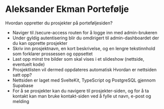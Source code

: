 # Aleksander Ekman Portefølje
Hvordan oppretter du prosjekter på porteføljesiden?
* Naviger til /secure-access routen for å logge inn med admin-brukeren
* Under gyldig autentisering blir du omdirigert til admin-dashboardet der du kan opprette prosjekter
* Skriv inn prosjektnavn, en kort beskrivelse, og en lengre tekstinnhold som forklarer prossessen og oppsettet
* Last opp minst tre bilder som skal vises i et slideshow (nettside, eventuelt kode)
* Prosjektlisten vil dermed oppdateres automatisk
Hvordan er nettsiden satt opp?
* Nettsiden er laget med SvelteKit, TypeScript og PostgreSQL gjennom Supabase
* For å se prosjekter kan du navigere til prosjekter-siden, og for å ta kontakt kan man bruke kontakt-siden ved å fylle ut navn, e-post og melding
